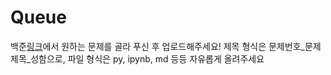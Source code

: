 # Queue

백준[링크](https://www.acmicpc.net/problemset?sort=ac_desc&algo=72)에서 원하는 문제를 골라 푸신 후 업로드해주세요!
제목 형식은 문제번호_문제제목_성함으로, 파일 형식은 py, ipynb, md 등등 자유롭게 올려주세요
